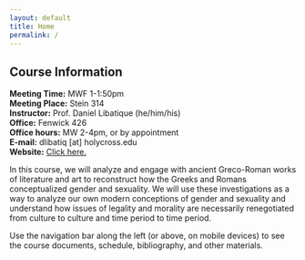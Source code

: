 ```yaml
---
layout: default
title: Home
permalink: /
---
```


## Course Information
**Meeting Time:** MWF 1-1:50pm  
**Meeting Place:** Stein 314  
**Instructor:** Prof. Daniel Libatique (he/him/his)  
**Office:** Fenwick 426  
**Office hours:** MW 2-4pm, or by appointment  
**E-mail:** dlibatiq [at] holycross.edu  
**Website:** [Click here.](https://dlibatique.github.io)

In this course, we will analyze and engage with ancient Greco-Roman works of literature and art to reconstruct how the Greeks and Romans conceptualized gender and sexuality. We will use these investigations as a way to analyze our own modern conceptions of gender and sexuality and understand how issues of legality and morality are necessarily renegotiated from culture to culture and time period to time period.

Use the navigation bar along the left (or above, on mobile devices) to see the course documents, schedule, bibliography, and other materials.
